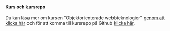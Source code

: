 #### Kurs och kursrepo

 Du kan läsa mer om kursen "Objektorienterade webbteknologier" [genom att klicka här](https://dbwebb.se/kurser/oophp-v5) och för att komma till kursrepo på Github [klicka här](https://github.com/newtson/oophp).

<!-- Skriv något kort om kursen och länka till [kursens hemsida på dbwebb.se](XXX) och till [kursens kursrepo på GitHub](XXX). -->
